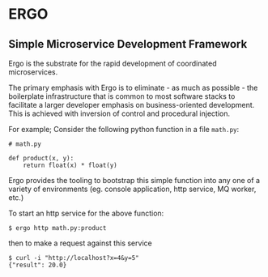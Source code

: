 # ERGO
## Simple Microservice Development Framework

Ergo is the substrate for the rapid development of coordinated microservices.

The primary emphasis with Ergo is to eliminate - as much as possible - the boilerplate infrastructure that is common to most software stacks to facilitate a larger developer emphasis on business-oriented development.  This is achieved with inversion of control and procedural injection.

For example; Consider the following python function in a file `math.py`:

```
# math.py

def product(x, y):
    return float(x) * float(y)
```

Ergo provides the tooling to bootstrap this simple function into any one of a variety of environments (eg. console application, http service, MQ worker, etc.)

To start an http service for the above function:

```
$ ergo http math.py:product
```

then to make a request against this service

```
$ curl -i "http://localhost?x=4&y=5"
{"result": 20.0}
```
